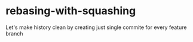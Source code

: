 # rebasing-with-squashing
Let's make history clean by creating just single commite for every feature branch
